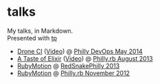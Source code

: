 # talks

My talks, in Markdown.  
Presented with [tp](http://github.com/justincampbell/tp)

* [Drone CI](https://github.com/justincampbell/talks/blob/master/Drone.md) ([Video](https://vimeo.com/96136521)) @ [Philly DevOps May 2014](http://www.meetup.com/PhillyDevOps/events/181883832/)
* [A Taste of Elixir](https://github.com/justincampbell/talks/blob/master/Elixir.md) ([Video](http://vimeo.com/74250955)) @ [Philly.rb August 2013](http://www.meetup.com/Phillyrb/events/131081902/)
* [RubyMotion](https://github.com/justincampbell/talks/blob/5e68709/RubyMotion.md) @ [RedSnakePhilly 2013](http://redsnakephilly.org/)
* [RubyMotion](https://github.com/justincampbell/talks/blob/8708c8f/RubyMotion.md) @ [Philly.rb November 2012](http://phillyrb.org/events/122)
